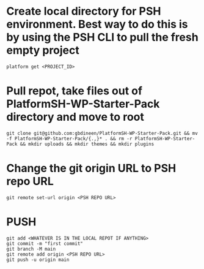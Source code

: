 # Create local directory for PSH environment. Best way to do this is by using the PSH CLI to pull the fresh empty project
    platform get <PROJECT_ID>


# Pull repot, take files out of PlatformSH-WP-Starter-Pack directory and move to root
    git clone git@github.com:gbdineen/PlatformSH-WP-Starter-Pack.git && mv -f PlatformSH-WP-Starter-Pack/{.,}* . && rm -r PlatformSH-WP-Starter-Pack && mkdir uploads && mkdir themes && mkdir plugins

# Change the git origin URL to PSH repo URL
    git remote set-url origin <PSH REPO URL>



# PUSH
    git add <WHATEVER IS IN THE LOCAL REPOT IF ANYTHING>
    git commit -m "first commit"
    git branch -M main
    git remote add origin <PSH REPO URL>
    git push -u origin main
